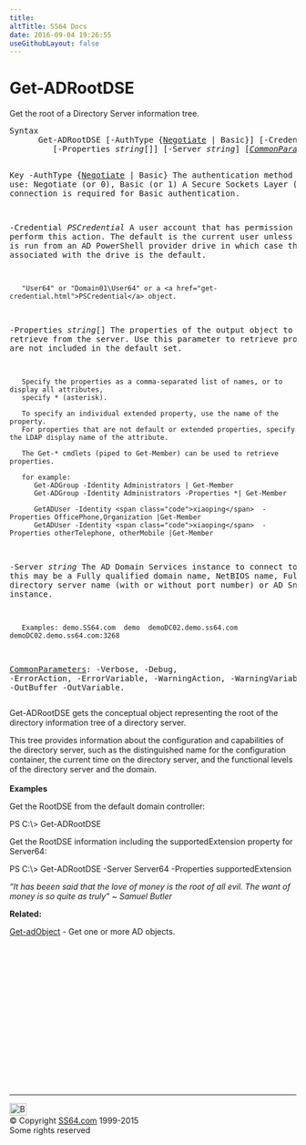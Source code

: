 ```yaml
---
title:
altTitle: SS64 Docs
date: 2016-09-04 19:26:55
useGithubLayout: false
---
```

<!-- #BeginLibraryItem "/Library/head_ps.lbi" --><!-- #EndLibraryItem --><h1>Get-ADRootDSE</h1> 
<p>Get the root of a Directory Server information tree.</p>
<pre>Syntax
      Get-ADRootDSE [-AuthType {<u>Negotiate</u> | Basic}] [-Credential <i>PSCredential</i>]
         [-Properties <i>string</i>[]] [-Server <i>string</i>] [<a href="common.html"><i>CommonParameters</i></a>]

Key
   -AuthType {<u>Negotiate</u> | Basic}
       The authentication method to use: Negotiate (or 0), Basic (or 1)
       A Secure Sockets Layer (SSL) connection is required for Basic authentication.

   -Credential <i>PSCredential</i>
       A user account that has permission to perform this action.
       The default is the current user unless the cmdlet is run from an AD PowerShell provider drive
       in which case the account associated with the drive is the default.

       "User64" or "Domain01\User64" or a <a href="get-credential.html">PSCredential</a> object.

   -Properties <i>string</i>[]
       The properties of the output object to retrieve from the server.
       Use this parameter to retrieve properties that are not included in the default set.

       Specify the properties as a comma-separated list of names, or to display all attributes,
       specify * (asterisk).

       To specify an individual extended property, use the name of the property.
       For properties that are not default or extended properties, specify the LDAP display name of the attribute.
        
       The Get-* cmdlets (piped to Get-Member) can be used to retrieve properties.

       for example:
          Get-ADGroup -Identity Administrators | Get-Member
          Get-ADGroup -Identity Administrators -Properties *| Get-Member

          GetADUser -Identity <span class="code">xiaoping</span>  -Properties OfficePhone,Organization |Get-Member
          GetADUser -Identity <span class="code">xiaoping</span>  -Properties otherTelephone, otherMobile |Get-Member

   -Server <i>string</i>
       The AD Domain Services instance to connect to, this may be a Fully qualified domain name,
       NetBIOS name, Fully qualified directory server name (with or without port number) or AD Snapshot instance.

       Examples: demo.SS64.com  demo  demoDC02.demo.ss64.com  demoDC02.demo.ss64.com:3268

   <a href="common.html">CommonParameters</a>:
       -Verbose, -Debug, -ErrorAction, -ErrorVariable, -WarningAction, -WarningVariable,
       -OutBuffer -OutVariable.</pre>
<p>Get-ADRootDSE  gets the conceptual object representing the root of the directory information tree of a directory server. </p>
<p>This tree provides information about the configuration and capabilities of the directory server, such as the distinguished name for the configuration container, the current time on the directory server, and the functional levels of the directory server and the domain.<br>
<br>
<b>Examples</b></p>
<p>  Get the RootDSE from the default domain controller:</p>
<p><span class="code">PS C:\&gt; Get-ADRootDSE</span></p>
<p>Get the RootDSE information including the supportedExtension property for Server64:</p>
<p><span class="code">PS C:\&gt; Get-ADRootDSE -Server Server64 -Properties supportedExtension</span></p>
<p class="quote"><i>“It has beeen said that the love of money is the root of all evil. The want of money is so quite as truly” ~ Samuel Butler</i></p>
<p><b>Related:</b></p>
<p><a href="get-adobject.html">Get-adObject</a> - Get one or more AD objects.</p><!-- #BeginLibraryItem "/Library/foot_ps.lbi" --><p>
<!-- PowerShell300 -->
<ins class="adsbygoogle" style="display:inline-block;width:300px;height:250px" data-ad-client="ca-pub-6140977852749469" data-ad-slot="6253539900"></ins>
<script>
(adsbygoogle = window.adsbygoogle || []).push({});
</script></p>
<hr>
<div id="bl" class="footer"><a href="get-adrootdse.html#"><img src="../images/top.png" width="30" height="22" alt="Back to the Top"></a></div>
<div id="br" class="footer, tagline">© Copyright <a href="../index.html">SS64.com</a> 1999-2015<br>
Some rights reserved</div><!-- #EndLibraryItem -->

